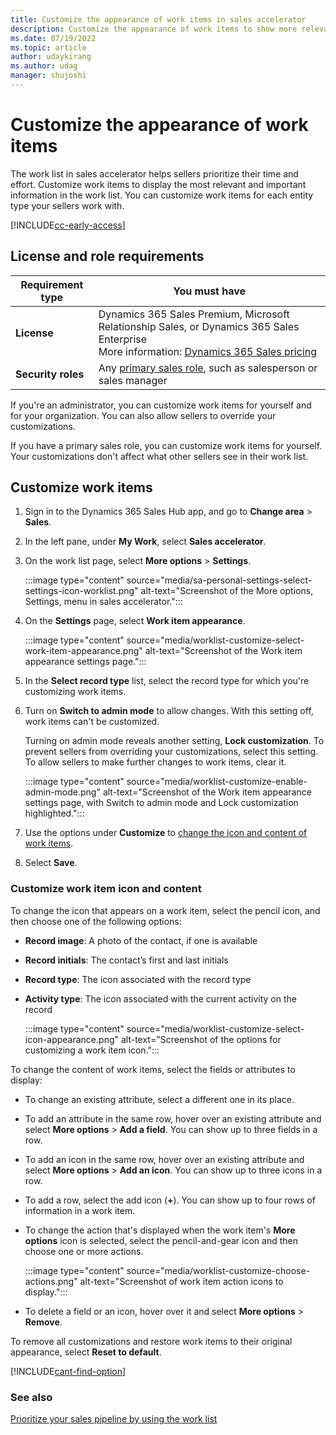 ```yaml
---
title: Customize the appearance of work items in sales accelerator
description: Customize the appearance of work items to show more relevant information in the work list in sales accelerator.
ms.date: 07/19/2022
ms.topic: article
author: udaykirang
ms.author: udag
manager: shujoshi
---
```

<!-- 
NOTE re: "cards": I noticed that items in the work list aren't called "cards" anywhere else in this doc set. They're just "work items." The settings page itself is called "Work item appearance." I removed references to "cards" in this article.
NOTE re: screenshots: I tweaked the screenshots in this article to use red boxes, not orange. I noticed that other articles in this doc also set use orange boxes. The Microsoft Style Guide directs us to use red callouts.
NOTE: I think this article could be part of the personalize-sales-accelerator.md article. It's dealing with the same settings, just at a personal level. Or if you do keep it separate (which is fine), please include a link to this article in that one.
-->

# Customize the appearance of work items

The work list in sales accelerator helps sellers prioritize their time and effort. Customize work items to display the most relevant and important information in the work list. You can customize work items for each entity type your sellers work with.

[!INCLUDE[cc-early-access](../includes/cc-early-access.md)]

## License and role requirements

| Requirement type | You must have |  
| --- | --- |
| **License** | Dynamics 365 Sales Premium, Microsoft Relationship Sales, or Dynamics 365 Sales Enterprise<br>More information: [Dynamics 365 Sales pricing](https://dynamics.microsoft.com/sales/pricing/) |
| **Security roles** | Any [primary sales role](security-roles-for-sales.md#primary-sales-roles), such as salesperson or sales manager |

If you're an administrator, you can customize work items for yourself and for your organization. You can also allow sellers to override your customizations.

If you have a primary sales role, you can customize work items for yourself. Your customizations don't affect what other sellers see in their work list.

## Customize work items

1. Sign in to the Dynamics 365 Sales Hub app, and go to **Change area** > **Sales**.

1. In the left pane, under **My Work**, select **Sales accelerator**.

1. On the work list page, select **More options** > **Settings**.

    :::image type="content" source="media/sa-personal-settings-select-settings-icon-worklist.png" alt-text="Screenshot of the More options, Settings, menu in sales accelerator.":::

1. On the **Settings** page, select **Work item appearance**.

    :::image type="content" source="media/worklist-customize-select-work-item-appearance.png" alt-text="Screenshot of the Work item appearance settings page.":::

1. In the **Select record type** list, select the record type for which you're customizing work items.

1. Turn on **Switch to admin mode** to allow changes. With this setting off, work items can't be customized.

    Turning on admin mode reveals another setting, **Lock customization**. To prevent sellers from overriding your customizations, select this setting. To allow sellers to make further changes to work items, clear it.

    :::image type="content" source="media/worklist-customize-enable-admin-mode.png" alt-text="Screenshot of the Work item appearance settings page, with Switch to admin mode and Lock customization highlighted.":::

1. Use the options under **Customize** to [change the icon and content of work items](#customize-work-item-icon-and-content).

1. Select **Save**.

### Customize work item icon and content

To change the icon that appears on a work item, select the pencil icon, and then choose one of the following options:

- **Record image**: A photo of the contact, if one is available
- **Record initials**: The contact’s first and last initials
- **Record type**: The icon associated with the record type
- **Activity type**: The icon associated with the current activity on the record

    :::image type="content" source="media/worklist-customize-select-icon-appearance.png" alt-text="Screenshot of the options for customizing a work item icon.":::

To change the content of work items, select the fields or attributes to display:

- To change an existing attribute, select a different one in its place.

- To add an attribute in the same row, hover over an existing attribute and select **More options** > **Add a field**. You can show up to three fields in a row.

- To add an icon in the same row, hover over an existing attribute and select **More options** > **Add an icon**. You can show up to three icons in a row.

- To add a row, select the add icon (**+**). You can show up to four rows of information in a work item.

- To change the action that's displayed when the work item's **More options** icon is selected, select the pencil-and-gear icon and then choose one or more actions.

    :::image type="content" source="media/worklist-customize-choose-actions.png" alt-text="Screenshot of work item action icons to display.":::

- To delete a field or an icon, hover over it and select **More options** > **Remove**.

To remove all customizations and restore work items to their original appearance, select **Reset to default**.

[!INCLUDE[cant-find-option](../includes/cant-find-option.md)]

### See also

[Prioritize your sales pipeline by using the work list](prioritize-sales-pipeline-through-work-list.md)
